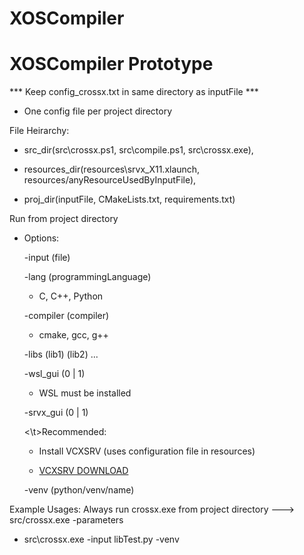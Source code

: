# XOSCompiler

# XOSCompiler Prototype

*** Keep config_crossx.txt in same directory as inputFile *** 
* One config file per project directory

File Heirarchy:

* src_dir(src\crossx.ps1, src\compile.ps1, src\crossx.exe), 

* resources_dir(resources\srvx_X11.xlaunch, resources/anyResourceUsedByInputFile), 

* proj_dir(inputFile, CMakeLists.txt, requirements.txt)

Run from project directory

* Options:
    
    -input (file)

    -lang (programmingLanguage) 

    * C, C++, Python

    -compiler (compiler)
    
    * cmake, gcc, g++

    -libs (lib1) (lib2) ...

    -wsl_gui (0 | 1)
    
    * WSL must be installed
    
    -srvx_gui (0 | 1)
    
    <\t>Recommended:   
    
    * Install VCXSRV (uses configuration file in resources)
    
    * <a href="https://sourceforge.net/projects/vcxsrv/">VCXSRV DOWNLOAD</a>

    -venv (python/venv/name) 

Example Usages: Always run crossx.exe from project directory ---> src/crossx.exe -parameters 
* src\crossx.exe -input libTest.py -venv  

